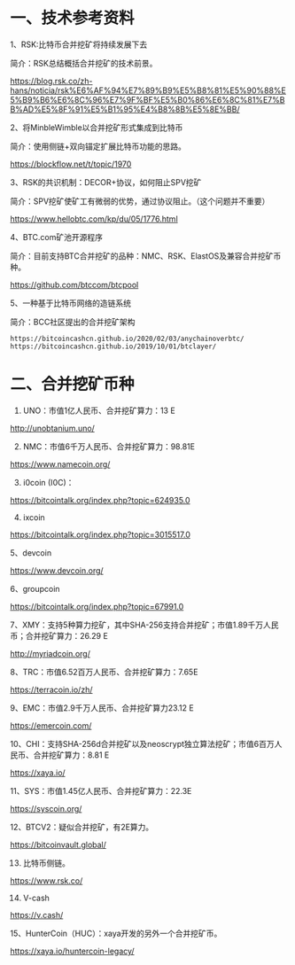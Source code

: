 
# 一、技术参考资料

1、RSK:比特币合并挖矿将持续发展下去

简介：RSK总结概括合并挖矿的技术前景。

https://blog.rsk.co/zh-hans/noticia/rsk%E6%AF%94%E7%89%B9%E5%B8%81%E5%90%88%E5%B9%B6%E6%8C%96%E7%9F%BF%E5%B0%86%E6%8C%81%E7%BB%AD%E5%8F%91%E5%B1%95%E4%B8%8B%E5%8E%BB/

2、将MinbleWimble以合并挖矿形式集成到比特币

简介：使用侧链+双向锚定扩展比特币功能的思路。

https://blockflow.net/t/topic/1970

3、RSK的共识机制：DECOR+协议，如何阻止SPV挖矿

简介：SPV挖矿使矿工有微弱的优势，通过协议阻止。（这个问题并不重要）

https://www.hellobtc.com/kp/du/05/1776.html

4、BTC.com矿池开源程序

简介：目前支持BTC合并挖矿的品种：NMC、RSK、ElastOS及兼容合并挖矿币种。

https://github.com/btccom/btcpool

5、一种基于比特币网络的造链系统

简介：BCC社区提出的合并挖矿架构
```
https://bitcoincashcn.github.io/2020/02/03/anychainoverbtc/
https://bitcoincashcn.github.io/2019/10/01/btclayer/
```
# 二、合并挖矿币种

1. UNO：市值1亿人民币、合并挖矿算力：13 E

http://unobtanium.uno/   

2. NMC：市值6千万人民币、合并挖矿算力：98.81E

https://www.namecoin.org/


3. i0coin (I0C)：

https://bitcointalk.org/index.php?topic=624935.0


4. ixcoin

https://bitcointalk.org/index.php?topic=3015517.0


5、devcoin

https://www.devcoin.org/


6、groupcoin

https://bitcointalk.org/index.php?topic=67991.0


7、XMY：支持5种算力挖矿，其中SHA-256支持合并挖矿；市值1.89千万人民币；合并挖矿算力：26.29 E

http://myriadcoin.org/


8、TRC：市值6.52百万人民币、合并挖矿算力：7.65E

https://terracoin.io/zh/


9、EMC：市值2.9千万人民币、合并挖矿算力23.12 E

https://emercoin.com/


10、CHI：支持SHA-256d合并挖矿以及neoscrypt独立算法挖矿；市值6百万人民币、合并挖矿算力：8.81 E

https://xaya.io/


11、SYS：市值1.45亿人民币、合并挖矿算力：22.3E

https://syscoin.org/


12、BTCV2：疑似合并挖矿，有2E算力。

https://bitcoinvault.global/


13. 比特币侧链。

https://www.rsk.co/

14. V-cash

https://v.cash/


15、HunterCoin（HUC）：xaya开发的另外一个合并挖矿币。

https://xaya.io/huntercoin-legacy/






